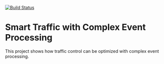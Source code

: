 [![Build Status](https://travis-ci.org/sthuemm/SmartTraffic.svg?branch=master)](https://travis-ci.org/sthuemm/SmartTraffic)

# Smart Traffic with Complex Event Processing

This project shows how traffic control can be optimized with complex event processing.